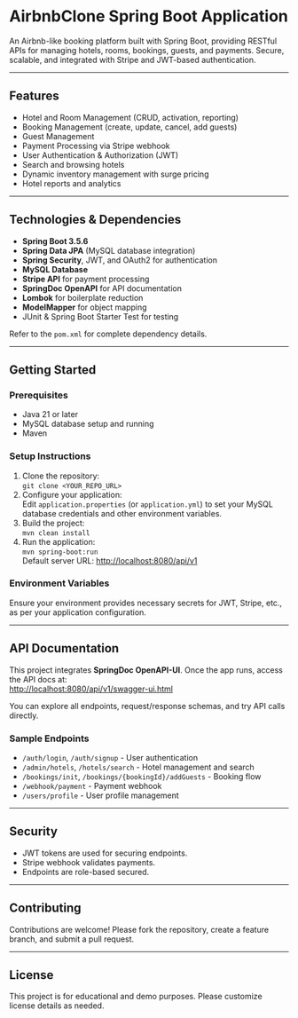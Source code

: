 <!DOCTYPE html>
<html lang="en">
<head>
  <meta charset="UTF-8" />
  <meta name="viewport" content="width=device-width, initial-scale=1" />
</head>
<body>

  <h1>AirbnbClone Spring Boot Application</h1>

  <p>
    An Airbnb-like booking platform built with Spring Boot, providing RESTful APIs for managing hotels, rooms, bookings, guests, and payments. Secure, scalable, and integrated with Stripe and JWT-based authentication.
  </p>

  <hr />

<h2>Features</h2>
  <ul>
    <li>Hotel and Room Management (CRUD, activation, reporting)</li>
    <li>Booking Management (create, update, cancel, add guests)</li>
    <li>Guest Management</li>
    <li>Payment Processing via Stripe webhook</li>
    <li>User Authentication & Authorization (JWT)</li>
    <li>Search and browsing hotels</li>
    <li>Dynamic inventory management with surge pricing</li>
    <li>Hotel reports and analytics</li>
  </ul>

  <hr />

<h2>Technologies &amp; Dependencies</h2>
  <ul>
    <li><strong>Spring Boot 3.5.6</strong></li>
    <li><strong>Spring Data JPA</strong> (MySQL database integration)</li>
    <li><strong>Spring Security</strong>, JWT, and OAuth2 for authentication</li>
    <li><strong>MySQL Database</strong></li>
    <li><strong>Stripe API</strong> for payment processing</li>
    <li><strong>SpringDoc OpenAPI</strong> for API documentation</li>
    <li><strong>Lombok</strong> for boilerplate reduction</li>
    <li><strong>ModelMapper</strong> for object mapping</li>
    <li>JUnit &amp; Spring Boot Starter Test for testing</li>
  </ul>
  <p>Refer to the <code>pom.xml</code> for complete dependency details.</p>

  <hr />

<h2>Getting Started</h2>

<h3>Prerequisites</h3>
  <ul>
    <li>Java 21 or later</li>
    <li>MySQL database setup and running</li>
    <li>Maven</li>
  </ul>

<h3>Setup Instructions</h3>
  <ol>
    <li>
      Clone the repository:<br/>
      <code>git clone &lt;YOUR_REPO_URL&gt;</code>
    </li>
    <li>
      Configure your application:<br/>
      Edit <code>application.properties</code> (or <code>application.yml</code>) to set your MySQL database credentials and other environment variables.
    </li>
    <li>
      Build the project:<br/>
      <code>mvn clean install</code>
    </li>
    <li>
      Run the application:<br/>
      <code>mvn spring-boot:run</code><br/>
      Default server URL: <a href="http://localhost:8080/api/v1">http://localhost:8080/api/v1</a>
    </li>
  </ol>

<h3>Environment Variables</h3>
  <p>
    Ensure your environment provides necessary secrets for JWT, Stripe, etc., as per your application configuration.
  </p>

  <hr />

<h2>API Documentation</h2>
  <p>
    This project integrates <strong>SpringDoc OpenAPI-UI</strong>. Once the app runs, access the API docs at:<br/>
    <a href="http://localhost:8080/api/v1/swagger-ui.html">http://localhost:8080/api/v1/swagger-ui.html</a>
  </p>
  <p>You can explore all endpoints, request/response schemas, and try API calls directly.</p>

<h3>Sample Endpoints</h3>
  <ul>
    <li><code>/auth/login</code>, <code>/auth/signup</code> - User authentication</li>
    <li><code>/admin/hotels</code>, <code>/hotels/search</code> - Hotel management and search</li>
    <li><code>/bookings/init</code>, <code>/bookings/{bookingId}/addGuests</code> - Booking flow</li>
    <li><code>/webhook/payment</code> - Payment webhook</li>
    <li><code>/users/profile</code> - User profile management</li>
  </ul>

  <hr />

<h2>Security</h2>
  <ul>
    <li>JWT tokens are used for securing endpoints.</li>
    <li>Stripe webhook validates payments.</li>
    <li>Endpoints are role-based secured.</li>
  </ul>

  <hr />

<h2>Contributing</h2>
  <p>
    Contributions are welcome! Please fork the repository, create a feature branch, and submit a pull request.
  </p>

  <hr />

<h2>License</h2>
  <p>
    This project is for educational and demo purposes. Please customize license details as needed.
  </p>

</body>
</html>
